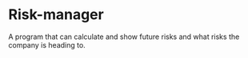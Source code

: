 # Risk-manager
A program that can calculate and show future risks and what risks the company is heading to.
